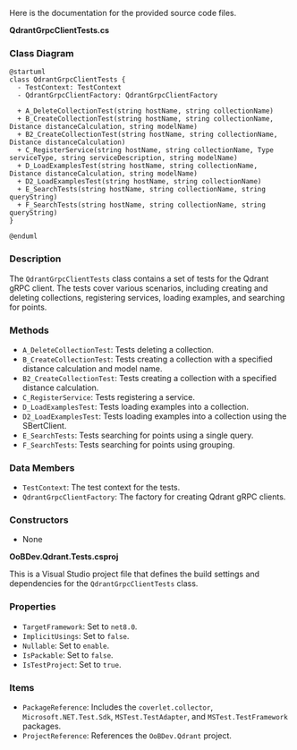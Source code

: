 Here is the documentation for the provided source code files.

**QdrantGrpcClientTests.cs**

### Class Diagram

```plantuml
@startuml
class QdrantGrpcClientTests {
  - TestContext: TestContext
  - QdrantGrpcClientFactory: QdrantGrpcClientFactory
  
  + A_DeleteCollectionTest(string hostName, string collectionName)
  + B_CreateCollectionTest(string hostName, string collectionName, Distance distanceCalculation, string modelName)
  + B2_CreateCollectionTest(string hostName, string collectionName, Distance distanceCalculation)
  + C_RegisterService(string hostName, string collectionName, Type serviceType, string serviceDescription, string modelName)
  + D_LoadExamplesTest(string hostName, string collectionName, Distance distanceCalculation, string modelName)
  + D2_LoadExamplesTest(string hostName, string collectionName)
  + E_SearchTests(string hostName, string collectionName, string queryString)
  + F_SearchTests(string hostName, string collectionName, string queryString)
}

@enduml
```

### Description

The `QdrantGrpcClientTests` class contains a set of tests for the Qdrant gRPC client. The tests cover various scenarios, including creating and deleting collections, registering services, loading examples, and searching for points.

### Methods

* `A_DeleteCollectionTest`: Tests deleting a collection.
* `B_CreateCollectionTest`: Tests creating a collection with a specified distance calculation and model name.
* `B2_CreateCollectionTest`: Tests creating a collection with a specified distance calculation.
* `C_RegisterService`: Tests registering a service.
* `D_LoadExamplesTest`: Tests loading examples into a collection.
* `D2_LoadExamplesTest`: Tests loading examples into a collection using the SBertClient.
* `E_SearchTests`: Tests searching for points using a single query.
* `F_SearchTests`: Tests searching for points using grouping.

### Data Members

* `TestContext`: The test context for the tests.
* `QdrantGrpcClientFactory`: The factory for creating Qdrant gRPC clients.

### Constructors

* None

**OoBDev.Qdrant.Tests.csproj**

This is a Visual Studio project file that defines the build settings and dependencies for the `QdrantGrpcClientTests` class.

### Properties

* `TargetFramework`: Set to `net8.0`.
* `ImplicitUsings`: Set to `false`.
* `Nullable`: Set to `enable`.
* `IsPackable`: Set to `false`.
* `IsTestProject`: Set to `true`.

### Items

* `PackageReference`: Includes the `coverlet.collector`, `Microsoft.NET.Test.Sdk`, `MSTest.TestAdapter`, and `MSTest.TestFramework` packages.
* `ProjectReference`: References the `OoBDev.Qdrant` project.